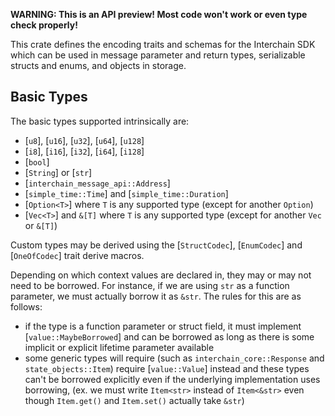 **WARNING: This is an API preview! Most code won't work or even type check properly!**

This crate defines the encoding traits and schemas for the Interchain SDK which can be used in message
parameter and return types, serializable structs and enums, and objects in storage.

## Basic Types

The basic types supported intrinsically are:
* [`u8`], [`u16`], [`u32`], [`u64`], [`u128`]
* [`i8`], [`i16`], [`i32`], [`i64`], [`i128`]
* [`bool`]
* [`String`] or [`str`]
* [`interchain_message_api::Address`]
* [`simple_time::Time`] and [`simple_time::Duration`]
* [`Option<T>`] where `T` is any supported type (except for another `Option`)
* [`Vec<T>`] and `&[T]` where `T` is any supported type (except for another `Vec` or `&[T]`)

Custom types may be derived using the [`StructCodec`], [`EnumCodec`] and [`OneOfCodec`] trait
derive macros.

Depending on which context values are declared in, they may or may not need to be borrowed.
For instance, if we are using `str` as a function parameter, we must actually borrow it as `&str`.
The rules for this are as follows:
* if the type is a function parameter or struct field, it must implement [`value::MaybeBorrowed`]
  and can be borrowed as long as there is some implicit or explicit lifetime parameter available
* some generic types will require (such as `interchain_core::Response` and `state_objects::Item`)
  require [`value::Value`] instead and these types can't be borrowed explicitly even if the underlying
  implementation uses borrowing, (ex. we must write `Item<str>` instead of `Item<&str>` even though
  `Item.get()` and `Item.set()` actually take `&str`)